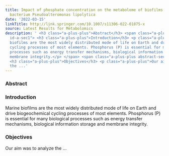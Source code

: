 ```yaml
---
title: Impact of phosphate concentration on the metabolome of biofilms of the marine
  bacterium Pseudoalteromonas lipolytica
date: '2022-03-15'
linkTitle: http://link.springer.com/10.1007/s11306-022-01875-x
source: Latest Results for Metabolomics
description: ' <h3 class="a-plus-plus">Abstract</h3> <span class="a-plus-plus abstract-section
  id-a-sec1"> <h3 class="a-plus-plus">Introduction</h3> <p class="a-plus-plus">Marine
  biofilms are the most widely distributed mode of life on Earth and drive biogeochemical
  cycling processes of most elements. Phosphorus (P) is essential for many biological
  processes such as energy transfer mechanisms, biological information storage and
  membrane integrity.</p> </span> <span class="a-plus-plus abstract-section id-a-sec2">
  <h3 class="a-plus-plus">Objectives</h3> <p class="a-plus-plus">Our aim was to analyze
  the ...'
---
```

 <h3 class="a-plus-plus">Abstract</h3> <span class="a-plus-plus abstract-section id-a-sec1"> <h3 class="a-plus-plus">Introduction</h3> <p class="a-plus-plus">Marine biofilms are the most widely distributed mode of life on Earth and drive biogeochemical cycling processes of most elements. Phosphorus (P) is essential for many biological processes such as energy transfer mechanisms, biological information storage and membrane integrity.</p> </span> <span class="a-plus-plus abstract-section id-a-sec2"> <h3 class="a-plus-plus">Objectives</h3> <p class="a-plus-plus">Our aim was to analyze the ...